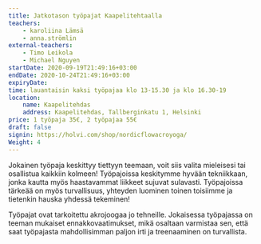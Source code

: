 ```yaml
---
title: Jatkotason työpajat Kaapelitehtaalla
teachers:
    - karoliina Lämsä
    - anna.strömlin
external-teachers:
    - Timo Leikola
    - Michael Nguyen
startDate: 2020-09-19T21:49:16+03:00
endDate: 2020-10-24T21:49:16+03:00
expiryDate:
time: lauantaisin kaksi työpajaa klo 13-15.30 ja klo 16.30-19
location: 
    name: Kaapelitehdas
    address: Kaapelitehdas, Tallberginkatu 1, Helsinki
price: 1 työpaja 35€, 2 työpajaa 55€
draft: false
signin: https://holvi.com/shop/nordicflowacroyoga/
Weight: 4
---
```

Jokainen työpaja keskittyy tiettyyn teemaan, voit siis valita mieleisesi tai osallistua 
kaikkiin kolmeen! Työpajoissa keskitymme hyvään tekniikkaan, jonka kautta myös haastavammat 
liikkeet sujuvat sulavasti. Työpajoissa tärkeää on myös turvallisuus, yhteyden luominen 
toinen toisiimme ja tietenkin hauska yhdessä tekeminen!
 
Työpajat ovat tarkoitettu akrojoogaa jo tehneille. Jokaisessa työpajassa on teeman mukaiset 
ennakkovaatimukset, mikä osaltaan varmistaa sen, että saat työpajasta mahdollisimman paljon 
irti ja treenaaminen on turvallista. 
